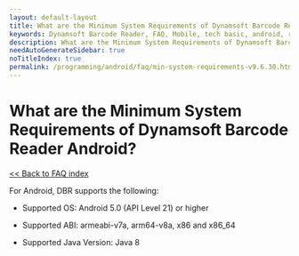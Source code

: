 ```yaml
---
layout: default-layout
title: What are the Minimum System Requirements of Dynamsoft Barcode Reader Android?
keywords: Dynamsoft Barcode Reader, FAQ, Mobile, tech basic, android, requirements
description: What are the Minimum System Requirements of Dynamsoft Barcode Reader Android?
needAutoGenerateSidebar: true
noTitleIndex: true
permalink: /programming/android/faq/min-system-requirements-v9.6.30.html
---
```


# What are the Minimum System Requirements of Dynamsoft Barcode Reader Android?

[<< Back to FAQ index](index.md)

For Android, DBR supports the following:

* Supported OS: Android 5.0 (API Level 21) or higher

* Supported ABI: armeabi-v7a, arm64-v8a, x86 and x86_64

* Supported Java Version: Java 8